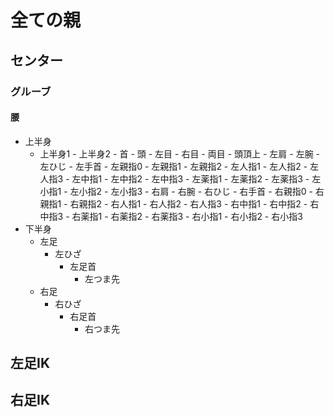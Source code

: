 # 全ての親
## センター
### グルーブ
#### 腰
- 上半身
	- 上半身1
		  - 上半身2
		    - 首
			    - 頭
			        - 左目
			        - 右目
			        - 両目
			        - 頭頂上
			  - 左肩
				  - 左腕
				      - 左ひじ
				          - 左手首
					          - 左親指0
					            - 左親指1
					              - 左親指2
					          - 左人指1
					            - 左人指2
					              - 左人指3
					          - 左中指1
					            - 左中指2
					              - 左中指3
					          - 左薬指1
					            - 左薬指2
					              - 左薬指3
					          - 左小指1
					            - 左小指2
					              - 左小指3
			  - 右肩
			       - 右腕
				      - 右ひじ
				          - 右手首
					          - 右親指0
					            - 右親指1
					              - 右親指2
					          - 右人指1
					            - 右人指2
					              - 右人指3
					          - 右中指1
					            - 右中指2
					              - 右中指3
					          - 右薬指1
					            - 右薬指2
					              - 右薬指3
					          - 右小指1
					            - 右小指2
					              - 右小指3
- 下半身
	- 左足
	  - 左ひざ
	    - 左足首
	      - 左つま先
	- 右足
	  - 右ひざ
	    - 右足首
	      - 右つま先
	
## 左足IK
## 右足IK
